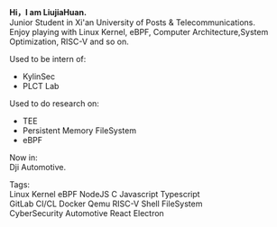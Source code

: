 **Hi，I am LiujiaHuan.**  
Junior Student in Xi'an University of Posts & Telecommunications.  
Enjoy playing with Linux Kernel, eBPF, Computer Architecture,System Optimization, RISC-V and so on.  

Used to be intern of:
- KylinSec
- PLCT Lab  

Used to do research on:
- TEE
- Persistent Memory FileSystem
- eBPF  

Now in:  
Dji Automotive.  

Tags:  
Linux Kernel eBPF NodeJS C Javascript Typescript  
GitLab CI/CL Docker Qemu RISC-V Shell FileSystem  
CyberSecurity Automotive React Electron
